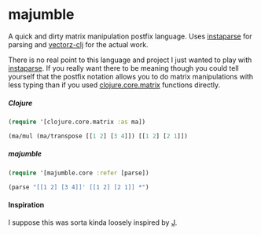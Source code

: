 # majumble

A quick and dirty matrix manipulation postfix language. Uses [instaparse][] for
parsing and [vectorz-clj][] for the actual work.

There is no real point to this language and project I just wanted to play with
[instaparse][]. If you really want there to be meaning though you could tell
yourself that the postfix notation allows you to do matrix manipulations with
less typing than if you used [clojure.core.matrix][] functions directly.

##### Clojure
```clojure
(require '[clojure.core.matrix :as ma])

(ma/mul (ma/transpose [[1 2] [3 4]]) [[1 2] [2 1]])
```

##### majumble
```clojure
(require '[majumble.core :refer [parse])

(parse "[[1 2] [3 4]]' [[1 2] [2 1]] *")
```


#### Inspiration

I suppose this was sorta kinda loosely inspired by [J][].

[clojure.core.matrix]: https://github.com/mikera/matrix-api
[instaparse]: https://github.com/Engelberg/instaparse
[J]: http://www.jsoftware.com/
[vectorz-clj]: https://github.com/mikera/vectorz-clj
